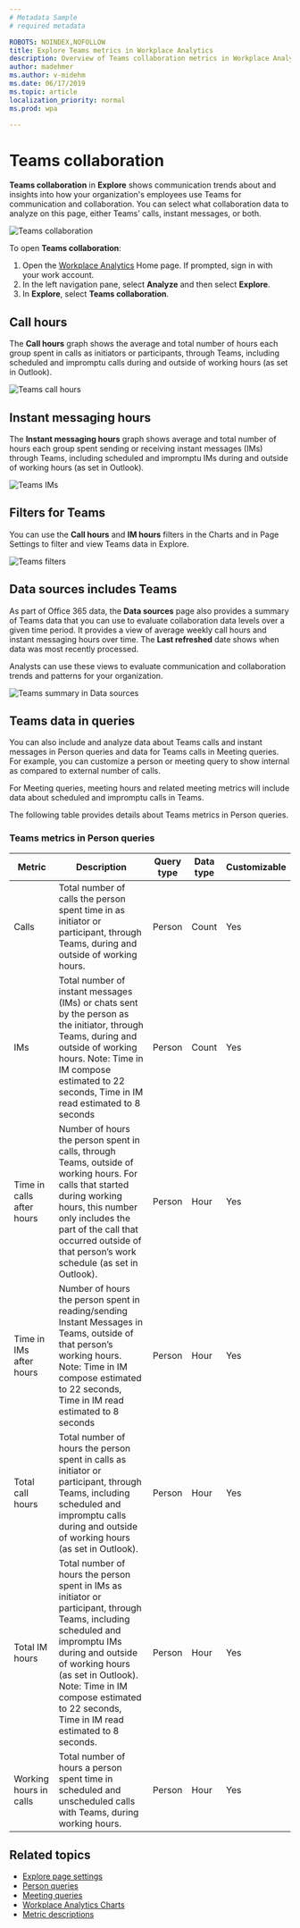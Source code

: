 ```yaml
---
# Metadata Sample
# required metadata

ROBOTS: NOINDEX,NOFOLLOW
title: Explore Teams metrics in Workplace Analytics
description: Overview of Teams collaboration metrics in Workplace Analytics
author: madehmer
ms.author: v-midehm
ms.date: 06/17/2019
ms.topic: article
localization_priority: normal 
ms.prod: wpa

---
```


# Teams collaboration

**Teams collaboration** in **Explore** shows communication trends about and insights into how your organization's employees use Teams for communication and collaboration. You can select what collaboration data to analyze on this page, either Teams' calls, instant messages, or both.

![Teams collaboration](../images/wpa/use/teams-explore.png)

To open **Teams collaboration**:

1. Open the [Workplace Analytics](https://workplaceanalytics.office.com) Home page. If prompted, sign in with your work account.
2. In the left navigation pane, select **Analyze** and then select **Explore**.
3. In **Explore**, select **Teams collaboration**.

## Call hours

The **Call hours** graph shows the average and total number of hours each group spent in calls as initiators or participants, through Teams, including scheduled and impromptu calls during and outside of working hours (as set in Outlook).

![Teams call hours](../images/wpa/use/teams-explore-calls.png)

## Instant messaging hours

The **Instant messaging hours** graph shows average and total number of hours each group spent sending or receiving instant messages (IMs) through Teams, including scheduled and impromptu IMs during and outside of working hours (as set in Outlook).

![Teams IMs](../images/wpa/use/teams-explore-ims.png)

## Filters for Teams

You can use the **Call hours** and **IM hours** filters in the Charts and in Page Settings to filter and view Teams data in Explore.

![Teams filters](../images/wpa/use/teams-filters.png)

## Data sources includes Teams

As part of Office 365 data, the **Data sources** page also provides a summary of Teams data that you can use to evaluate collaboration data levels over a given time period. It provides a view of average weekly call hours and instant messaging hours over time. The **Last refreshed** date shows when data was most recently processed.

Analysts can use these views to evaluate communication and collaboration trends and patterns for your organization.

![Teams summary in Data sources](../images/wpa/Use/teams-data-source.png)

## Teams data in queries

You can also include and analyze data about Teams calls and instant messages in Person queries and data for Teams calls in Meeting queries. For example, you can customize a person or meeting query to show internal as compared to external number of calls.

For Meeting queries, meeting hours and related meeting metrics will include data about scheduled and impromptu calls in Teams.

The following table provides details about Teams metrics in Person queries.

### Teams metrics in Person queries

|Metric|Description|Query type|Data type|Customizable|
|------|-----------|----------|---------|------------|
Calls| Total number of calls the person spent time in as initiator or participant, through Teams, during and outside of working hours.| Person| Count| Yes
IMs | Total number of instant messages (IMs) or chats sent by the person as the initiator, through Teams, during and outside of working hours. Note: Time in IM compose estimated to 22 seconds, Time in IM read estimated to 8 seconds| Person| Count| Yes
Time in calls after hours | Number of hours the person spent in calls, through Teams, outside of working hours. For calls that started during working hours, this number only includes the part of the call that occurred outside of that person’s work schedule (as set in Outlook).| Person| Hour| Yes
Time in IMs after hours| Number of hours the person spent in reading/sending Instant Messages in  Teams, outside of that person’s working hours. Note: Time in IM compose estimated to 22 seconds, Time in IM read estimated to 8 seconds| Person| Hour| Yes
Total call hours | Total number of hours the person spent in calls as initiator or participant, through Teams, including scheduled and impromptu calls during and outside of working hours (as set in Outlook). | Person| Hour| Yes
Total IM hours | Total number of hours the person spent in IMs as initiator or participant, through Teams, including scheduled and impromptu IMs during and outside of working hours (as set in Outlook).  Note: Time in IM compose estimated to 22 seconds, Time in IM read estimated to 8 seconds.| Person| Hour| Yes
Working hours in calls| Total number of hours a person spent time in scheduled and unscheduled calls with Teams, during working hours. | Person| Hour| Yes

## Related topics

* [Explore page settings](../use/explore-page-settings.md)
* [Person queries](../tutorials/Person-queries.md)
* [Meeting queries](../tutorials/Meeting-queries.md)
* [Workplace Analytics Charts](../use/chart-types.md)
* [Metric descriptions](../use/metric-definitions.md)

